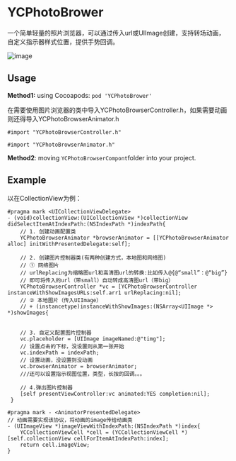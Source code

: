 # YCPhotoBrower
一个简单轻量的照片浏览器，可以通过传入url或UIImage创建，支持转场动画，自定义指示器样式位置，提供手势回调。

![image](https://github.com/WellsYC/YCPhotoBrower/blob/1.4.0/Untitled.gif)


## Usage


**Method1:**  using Cocoapods:
``pod 'YCPhotoBrower'``

在需要使用图片浏览器的类中导入YCPhotoBrowserController.h，如果需要动画则还得导入YCPhotoBrowserAnimator.h
```
#import "YCPhotoBrowserController.h"

#import "YCPhotoBrowserAnimator.h"
```
**Method2**: moving ``YCPhotoBrowserCompont``folder into your project.


## Example
以在CollectionView为例：
```
#pragma mark <UICollectionViewDelegate>
- (void)collectionView:(UICollectionView *)collectionView didSelectItemAtIndexPath:(NSIndexPath *)indexPath{
    // 1. 创建动画配置类
    YCPhotoBrowserAnimator *browserAnimator = [[YCPhotoBrowserAnimator alloc] initWithPresentedDelegate:self];

    // 2. 创建图片控制器类(有两种创建方式，本地图和网络图)
    // ① 网络图片
    // urlReplacing为缩略图url和高清图url的转换:比如传入@{@“small”：@“big”}
    // 即可将传入的url（带small）自动转成高清图url（带big）
    YCPhotoBrowserController *vc = [YCPhotoBrowserController instanceWithShowImagesURLs:self.arr1 urlReplacing:nil];
    // ② 本地图片（传入UIImage）
    // + (instancetype)instanceWithShowImages:(NSArray<UIImage *> *)showImages{


    // 3. 自定义配置图片控制器
    vc.placeholder = [UIImage imageNamed:@"timg"];
    // 设置点击的下标，没设置则从第一张开始
    vc.indexPath = indexPath;
    // 设置动画，没设置则没动画
    vc.browserAnimator = browserAnimator;
    ///还可以设置指示视图位置，类型，长按的回调。。。

    // 4.弹出图片控制器
    [self presentViewController:vc animated:YES completion:nil];
 }

#pragma mark - <AnimatorPresentedDelegate>
// 动画需要实现该协议，将动画的image传给动画类
- (UIImageView *)imageViewWithIndexPath:(NSIndexPath *)index{
    YCCollectionViewCell *cell = (YCCollectionViewCell *)[self.collectionView cellForItemAtIndexPath:index];
    return cell.imageView;
}
```
